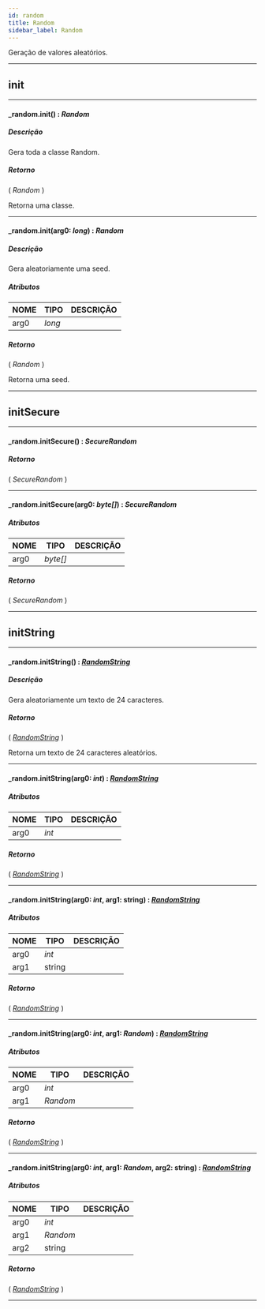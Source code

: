 ```yaml
---
id: random
title: Random
sidebar_label: Random
---
```


Geração de valores aleatórios.

---

## init

---

#### _random.init() : _Random_
##### Descrição

Gera toda a classe Random.

##### Retorno

( _Random_ )

Retorna uma classe.

---

#### _random.init(arg0: _long_) : _Random_
##### Descrição

Gera aleatoriamente uma seed.

##### Atributos

| NOME | TIPO | DESCRIÇÃO |
|---|---|---|
| arg0 | _long_ |   |

##### Retorno

( _Random_ )

Retorna uma seed.

---

## initSecure

---

#### _random.initSecure() : _SecureRandom_
##### Retorno

( _SecureRandom_ )


---

#### _random.initSecure(arg0: _byte[]_) : _SecureRandom_
##### Atributos

| NOME | TIPO | DESCRIÇÃO |
|---|---|---|
| arg0 | _byte[]_ |   |

##### Retorno

( _SecureRandom_ )


---

## initString

---

#### _random.initString() : _[RandomString](../../objects/RandomString)_
##### Descrição

Gera aleatoriamente um texto de 24 caracteres.

##### Retorno

( _[RandomString](../../objects/RandomString)_ )

Retorna um texto de 24 caracteres aleatórios.

---

#### _random.initString(arg0: _int_) : _[RandomString](../../objects/RandomString)_
##### Atributos

| NOME | TIPO | DESCRIÇÃO |
|---|---|---|
| arg0 | _int_ |   |

##### Retorno

( _[RandomString](../../objects/RandomString)_ )


---

#### _random.initString(arg0: _int_, arg1: string) : _[RandomString](../../objects/RandomString)_
##### Atributos

| NOME | TIPO | DESCRIÇÃO |
|---|---|---|
| arg0 | _int_ |   |
| arg1 | string |   |

##### Retorno

( _[RandomString](../../objects/RandomString)_ )


---

#### _random.initString(arg0: _int_, arg1: _Random_) : _[RandomString](../../objects/RandomString)_
##### Atributos

| NOME | TIPO | DESCRIÇÃO |
|---|---|---|
| arg0 | _int_ |   |
| arg1 | _Random_ |   |

##### Retorno

( _[RandomString](../../objects/RandomString)_ )


---

#### _random.initString(arg0: _int_, arg1: _Random_, arg2: string) : _[RandomString](../../objects/RandomString)_
##### Atributos

| NOME | TIPO | DESCRIÇÃO |
|---|---|---|
| arg0 | _int_ |   |
| arg1 | _Random_ |   |
| arg2 | string |   |

##### Retorno

( _[RandomString](../../objects/RandomString)_ )


---

